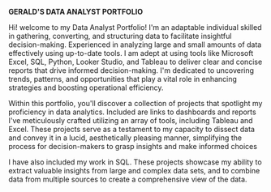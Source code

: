 **GERALD'S DATA ANALYST PORTFOLIO**

Hi! welcome to my Data Analyst Portfolio!
I'm an adaptable individual skilled in gathering, converting, and structuring data to facilitate insightful decision-making. Experienced in analyzing large and small amounts of data effectively using up-to-date tools. I am adept at using tools like Microsoft Excel, SQL, Python, Looker Studio, and Tableau to deliver clear and concise reports that drive informed decision-making. I'm dedicated to uncovering trends, patterns, and opportunities that play a vital role in enhancing strategies and boosting operational efficiency.

Within this portfolio, you'll discover a collection of projects that spotlight my proficiency in data analytics. Included are links to dashboards and reports I've meticulously crafted utilizing an array of tools, including Tableau and Excel. These projects serve as a testament to my capacity to dissect data and convey it in a lucid, aesthetically pleasing manner, simplifying the process for decision-makers to grasp insights and make informed choices

I have also included my work in SQL. These projects showcase my ability to extract valuable insights from large and complex data sets, and to combine data from multiple sources to create a comprehensive view of the data.
